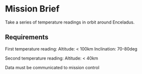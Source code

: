 # Mission Brief
Take a series of temperature readings in orbit around Enceladus.

## Requirements
First temperature reading:
Altitude: < 100km
Inclination: 70-80deg

Second temperature reading:
Altitude: < 40km


Data must be communicated to mission control
